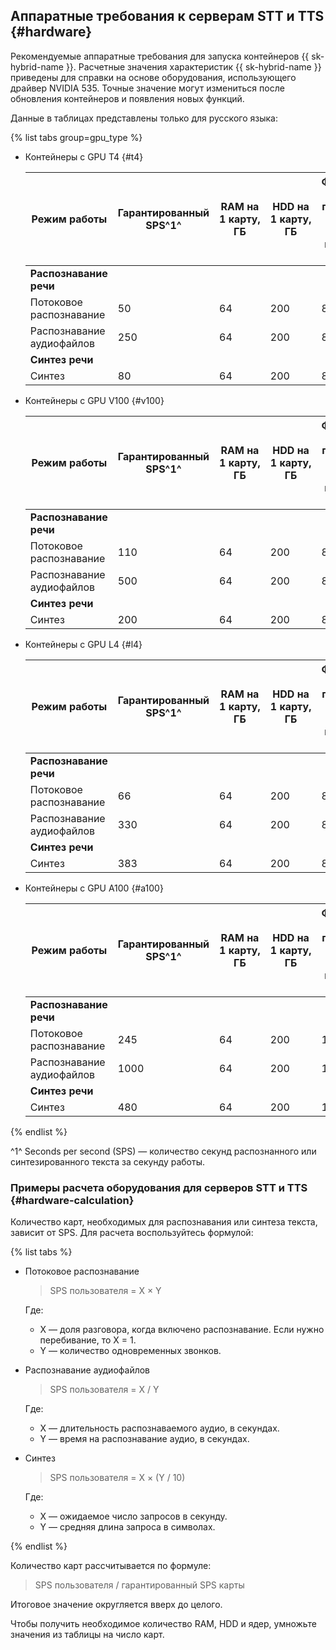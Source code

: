 ## Аппаратные требования к серверам STT и TTS {#hardware}

Рекомендуемые аппаратные требования для запуска контейнеров {{ sk-hybrid-name }}. Расчетные значения характеристик {{ sk-hybrid-name }} приведены для справки на основе оборудования, использующего драйвер NVIDIA 535. Точные значение могут измениться после обновления контейнеров и появления новых функций.

Данные в таблицах представлены только для русского языка:

{% list tabs group=gpu_type %}

- Контейнеры с GPU T4 {#t4}

   | Режим работы | Гарантированный<br>SPS^1^ | RAM на 1&nbsp;карту, <br>ГБ | HDD на 1&nbsp;карту, <br>ГБ | Физические ядра<br>процессора<br>Intel Gold 6230R <br>на 1&nbsp;карту, шт | Логические ядра <br>Intel Gold 6230R <br>на 1&nbsp;карту, шт |
   |---|---|---|---|---|---|
   | **Распознавание речи** |
   | Потоковое распознавание | 50 | 64 | 200 | 8 | 16 |
   | Распознавание аудиофайлов | 250 | 64 | 200 | 8 | 16 |
   | **Синтез речи** |
   | Синтез | 80 | 64 | 200 | 8 | 16 |

- Контейнеры с GPU V100 {#v100}

   | Режим работы | Гарантированный<br>SPS^1^ | RAM на 1&nbsp;карту, <br>ГБ | HDD на 1&nbsp;карту, <br>ГБ | Физические ядра<br>процессора<br>Intel Gold 6230R <br>на 1&nbsp;карту, шт | Логические ядра <br>Intel Gold 6230R <br>на 1&nbsp;карту, шт |
   |---|---|---|---|---|---|
   | **Распознавание речи** |
   | Потоковое распознавание | 110 | 64 | 200 | 8 | 16 |
   | Распознавание аудиофайлов | 500 | 64 | 200 | 8 | 16 |
   | **Синтез речи** |
   | Синтез | 200 | 64 | 200 | 8 | 16 |

- Контейнеры с GPU L4 {#l4}

   | Режим работы | Гарантированный<br>SPS^1^ | RAM на 1&nbsp;карту, <br>ГБ | HDD на 1&nbsp;карту, <br>ГБ | Физические ядра<br>процессора<br>Intel Gold 6230R <br>на 1&nbsp;карту, шт | Логические ядра <br>Intel Gold 6230R <br>на 1&nbsp;карту, шт |
   |---|---|---|---|---|---|
   | **Распознавание речи** |
   | Потоковое распознавание | 66 | 64 | 200 | 8 | 16 |
   | Распознавание аудиофайлов | 330 | 64 | 200 | 8 | 16 |
   | **Синтез речи** |
   | Синтез | 383 | 64 | 200 | 8 | 16 |

- Контейнеры с GPU A100 {#a100}

   | Режим работы | Гарантированный<br>SPS^1^ | RAM на 1&nbsp;карту, <br>ГБ | HDD на 1&nbsp;карту, <br>ГБ | Физические ядра<br>процессора<br>Intel Gold 6230R <br>на 1&nbsp;карту, шт | Логические ядра <br>Intel Gold 6230R <br>на 1&nbsp;карту, шт |
   |---|---|---|---|---|---|
   | **Распознавание речи** |
   | Потоковое распознавание | 245 | 64 | 200 | 14 | 28 |
   | Распознавание аудиофайлов | 1000 | 64 | 200 | 14 | 28 |
   | **Синтез речи** |
   | Синтез | 480 | 64 | 200 | 14 | 28 |


{% endlist %}

^1^ Seconds per second (SPS) — количество секунд распознанного или синтезированного текста за секунду работы.

### Примеры расчета оборудования для серверов STT и TTS {#hardware-calculation}

Количество карт, необходимых для распознавания или синтеза текста, зависит от SPS. Для расчета воспользуйтесь формулой:

{% list tabs %}

- Потоковое распознавание

   > SPS пользователя = X × Y

   Где:

   * X — доля разговора, когда включено распознавание. Если нужно перебивание, то X = 1.
   * Y —  количество одновременных звонков.

- Распознавание аудиофайлов

   > SPS пользователя = X / Y

   Где:

   * X — длительность распознаваемого аудио, в секундах.
   * Y — время на распознавание аудио, в секундах.

- Синтез

   > SPS пользователя = X × (Y / 10)

   Где:

   * X — ожидаемое число запросов в секунду.
   * Y — средняя длина запроса в символах.

{% endlist %}

Количество карт рассчитывается по формуле:

> SPS пользователя / гарантированный SPS карты

Итоговое значение округляется вверх до целого.

Чтобы получить необходимое количество RAM, HDD и ядер, умножьте значения из таблицы на число карт.
